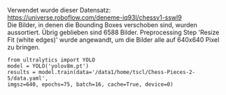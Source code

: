 Verwendet wurde dieser Datensatz:  
https://universe.roboflow.com/deneme-iq93l/chessv1-sswl9  
Die Bilder, in denen die Bounding Boxes verschoben sind, wurden aussortiert.
Übrig geblieben sind 6588 Bilder.
Preprocessing Step 'Resize Fit (white edges)' wurde angewandt,
um die Bilder alle auf 640x640 Pixel zu bringen.


```
from ultralytics import YOLO
model = YOLO('yolov8m.pt')
results = model.train(data='/data1/home/tscl/Chess-Pieces-2-5/data.yaml', 
imgsz=640, epochs=75, batch=16, cache=True, device=0)
```
